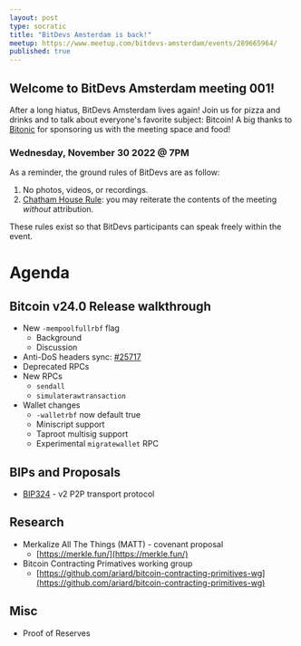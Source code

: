 ```yaml
---
layout: post
type: socratic
title: "BitDevs Amsterdam is back!"
meetup: https://www.meetup.com/bitdevs-amsterdam/events/289665964/ 
published: true
---
```


## Welcome to BitDevs Amsterdam meeting 001!

After a long hiatus, BitDevs Amsterdam lives again! Join us for pizza and drinks and to talk about everyone's favorite subject: Bitcoin! A big thanks to [Bitonic](https://bitonic.nl/) for sponsoring us with the meeting space and food!

### Wednesday, November 30 2022 @ 7PM

As a reminder, the ground rules of BitDevs are as follow:

1. No photos, videos, or recordings.
1. [Chatham House Rule](https://en.wikipedia.org/wiki/Chatham_House_Rule): you may
   reiterate the contents of the meeting *without* attribution.

These rules exist so that BitDevs participants can speak freely
within the event.

# Agenda

## Bitcoin v24.0 Release walkthrough

* New `-mempoolfullrbf` flag
  * Background
  * Discussion
* Anti-DoS headers sync: [#25717](https://github.com/bitcoin/bitcoin/pull/25717)
* Deprecated RPCs
* New RPCs
  * `sendall`
  * `simulaterawtransaction`
* Wallet changes
  * `-walletrbf` now default true
  * Miniscript support
  * Taproot multisig support
  * Experimental `migratewallet` RPC

## BIPs and Proposals
* [BIP324](https://github.com/bitcoin/bips/pull/1378) - v2 P2P transport protocol

## Research
* Merkalize All The Things (MATT) - covenant proposal
  * [https://merkle.fun/](https://merkle.fun/)
* Bitcoin Contracting Primatives working group
  * [https://github.com/ariard/bitcoin-contracting-primitives-wg](https://github.com/ariard/bitcoin-contracting-primitives-wg)

## Misc

* Proof of Reserves
